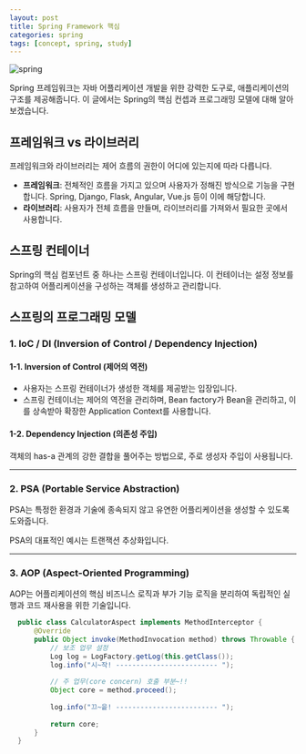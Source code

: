 ```yaml
---
layout: post
title: Spring Framework 핵심
categories: spring
tags: [concept, spring, study]
---
```

![spring](https://spring.io/img/og-spring.png)

Spring 프레임워크는 자바 어플리케이션 개발을 위한 강력한 도구로, 애플리케이션의 구조를 제공해줍니다. 이 글에서는 Spring의 핵심 컨셉과 프로그래밍 모델에 대해 알아보겠습니다.

## 프레임워크 vs 라이브러리

프레임워크와 라이브러리는 제어 흐름의 권한이 어디에 있는지에 따라 다릅니다.

- **프레임워크**: 전체적인 흐름을 가지고 있으며 사용자가 정해진 방식으로 기능을 구현합니다. Spring, Django, Flask, Angular, Vue.js 등이 이에 해당합니다.
- **라이브러리**: 사용자가 전체 흐름을 만들며, 라이브러리를 가져와서 필요한 곳에서 사용합니다.


## 스프링 컨테이너

Spring의 핵심 컴포넌트 중 하나는 스프링 컨테이너입니다. 이 컨테이너는 설정 정보를 참고하여 어플리케이션을 구성하는 객체를 생성하고 관리합니다.


## 스프링의 프로그래밍 모델

### 1. IoC / DI (Inversion of Control / Dependency Injection)

#### 1-1. Inversion of Control (제어의 역전)

- 사용자는 스프링 컨테이너가 생성한 객체를 제공받는 입장입니다.
- 스프링 컨테이너는 제어의 역전을 관리하며, Bean factory가 Bean을 관리하고, 이를 상속받아 확장한 Application Context를 사용합니다.

#### 1-2. Dependency Injection (의존성 주입)

객체의 has-a 관계의 강한 결합을 풀어주는 방법으로, 주로 생성자 주입이 사용됩니다.

---

### 2. PSA (Portable Service Abstraction)

PSA는 특정한 환경과 기술에 종속되지 않고 유연한 어플리케이션을 생성할 수 있도록 도와줍니다.

PSA의 대표적인 예시는 트랜잭션 추상화입니다.

---

### 3. AOP (Aspect-Oriented Programming)

AOP는 어플리케이션의 핵심 비즈니스 로직과 부가 기능 로직을 분리하여 독립적인 실행과 코드 재사용을 위한 기술입니다.

```java
  public class CalculatorAspect implements MethodInterceptor {
      @Override
      public Object invoke(MethodInvocation method) throws Throwable {
          // 보조 업무 설정
          Log log = LogFactory.getLog(this.getClass());
          log.info("시~작! ------------------------- ");
          
          // 주 업무(core concern) 호출 부분~!!
          Object core = method.proceed();
  
          log.info("끄~읕! ------------------------- ");
  
          return core;    
      }
  }
```
